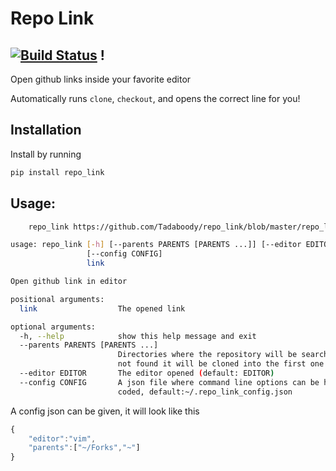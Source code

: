 # Repo Link
[![Build Status](https://travis-ci.com/Tadaboody/repo_link.svg?branch=master)](https://travis-ci.com/Tadaboody/repo_link) !
---
Open github links inside your favorite editor

Automatically runs `clone`, `checkout`, and opens the correct line for you!
## Installation
Install by running
```sh
pip install repo_link
```
## Usage:
```sh
    repo_link https://github.com/Tadaboody/repo_link/blob/master/repo_link/repo_link.py#L24
```
```sh
usage: repo_link [-h] [--parents PARENTS [PARENTS ...]] [--editor EDITOR]
                 [--config CONFIG]
                 link

Open github link in editor

positional arguments:
  link                  The opened link

optional arguments:
  -h, --help            show this help message and exit
  --parents PARENTS [PARENTS ...]
                        Directories where the repository will be searched. if
                        not found it will be cloned into the first one
  --editor EDITOR       The editor opened (default: EDITOR)
  --config CONFIG       A json file where command line options can be hard-
                        coded, default:~/.repo_link_config.json
```
A config json can be given, it will look like this
```js
{
    "editor":"vim",
    "parents":["~/Forks","~"]
}
```